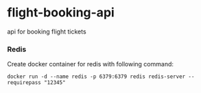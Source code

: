 # flight-booking-api
api for booking flight tickets


### Redis
Create docker container for redis with following command:

``` docker run -d --name redis -p 6379:6379 redis redis-server --requirepass "12345" ```
